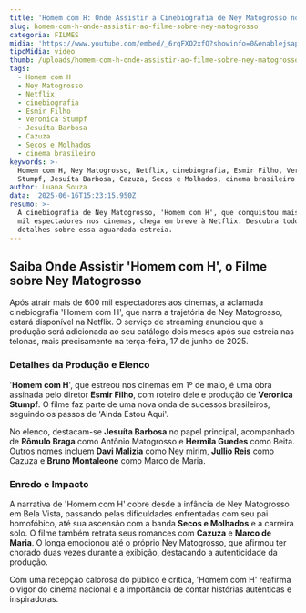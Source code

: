 ```yaml
---
title: 'Homem com H: Onde Assistir a Cinebiografia de Ney Matogrosso no Streaming'
slug: homem-com-h-onde-assistir-ao-filme-sobre-ney-matogrosso
categoria: FILMES
midia: 'https://www.youtube.com/embed/_6rqFXO2xfQ?showinfo=0&enablejsapi=1'
tipoMidia: video
thumb: /uploads/homem-com-h-onde-assistir-ao-filme-sobre-ney-matogrosso-thumb.png
tags:
  - Homem com H
  - Ney Matogrosso
  - Netflix
  - cinebiografia
  - Esmir Filho
  - Veronica Stumpf
  - Jesuíta Barbosa
  - Cazuza
  - Secos e Molhados
  - cinema brasileiro
keywords: >-
  Homem com H, Ney Matogrosso, Netflix, cinebiografia, Esmir Filho, Veronica
  Stumpf, Jesuíta Barbosa, Cazuza, Secos e Molhados, cinema brasileiro
author: Luana Souza
data: '2025-06-16T15:23:15.950Z'
resumo: >-
  A cinebiografia de Ney Matogrosso, 'Homem com H', que conquistou mais de 600
  mil espectadores nos cinemas, chega em breve à Netflix. Descubra todos os
  detalhes sobre essa aguardada estreia.
---
```


## Saiba Onde Assistir 'Homem com H', o Filme sobre Ney Matogrosso

Após atrair mais de 600 mil espectadores aos cinemas, a aclamada cinebiografia 'Homem com H', que narra a trajetória de Ney Matogrosso, estará disponível na Netflix. O serviço de streaming anunciou que a produção será adicionada ao seu catálogo dois meses após sua estreia nas telonas, mais precisamente na terça-feira, 17 de junho de 2025.

### Detalhes da Produção e Elenco

'**Homem com H**', que estreou nos cinemas em 1º de maio, é uma obra assinada pelo diretor **Esmir Filho**, com roteiro dele e produção de **Veronica Stumpf**. O filme faz parte de uma nova onda de sucessos brasileiros, seguindo os passos de 'Ainda Estou Aqui'. 

No elenco, destacam-se **Jesuíta Barbosa** no papel principal, acompanhado de **Rômulo Braga** como Antônio Matogrosso e **Hermila Guedes** como Beita. Outros nomes incluem **Davi Malizia** como Ney mirim, **Jullio Reis** como Cazuza e **Bruno Montaleone** como Marco de Maria.

### Enredo e Impacto

A narrativa de 'Homem com H' cobre desde a infância de Ney Matogrosso em Bela Vista, passando pelas dificuldades enfrentadas com seu pai homofóbico, até sua ascensão com a banda **Secos e Molhados** e a carreira solo. O filme também retrata seus romances com **Cazuza** e **Marco de Maria**. O longa emocionou até o próprio Ney Matogrosso, que afirmou ter chorado duas vezes durante a exibição, destacando a autenticidade da produção.

Com uma recepção calorosa do público e crítica, 'Homem com H' reafirma o vigor do cinema nacional e a importância de contar histórias autênticas e inspiradoras.
